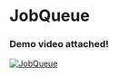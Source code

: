 # JobQueue
### Demo video attached!
[![JobQueue](https://i.imgur.com/p59FVBj.png)](https://youtu.be/h-9m5JpizkU "JobQueue")


